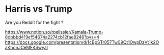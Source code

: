 # Harris vs Trump

Are you Reddit for the fight ?

https://www.notion.so/rpelissier/Kamala-Trump-8dbbbd419ef54674a2274cb12fae8246?pvs=4
https://docs.google.com/presentation/d/1cBpSTr057Tw09Qt1OwpDzVt1k2OaKhonJCeMFKSwyaI
